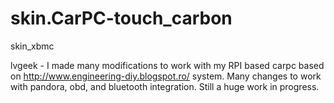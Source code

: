 skin.CarPC-touch_carbon
=======================

skin_xbmc

lvgeek - I made many modifications to work with my RPI based carpc based on http://www.engineering-diy.blogspot.ro/
system. Many changes to work with pandora, obd, and bluetooth integration. Still a huge work in progress.
